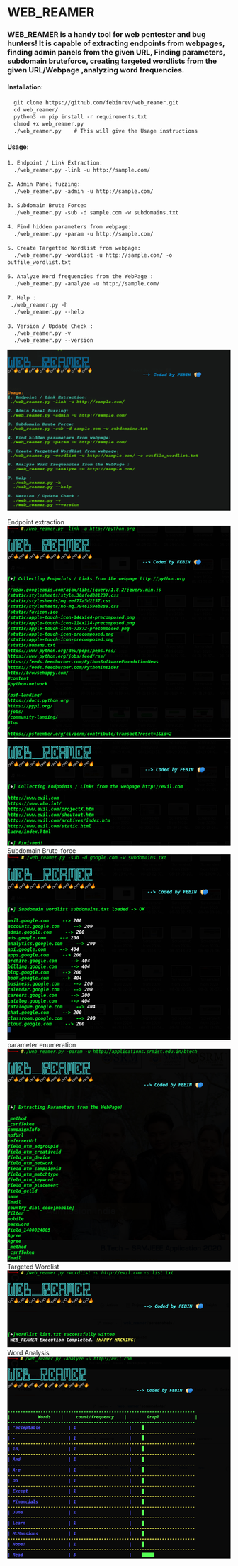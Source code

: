# WEB_REAMER

### WEB_REAMER is a handy tool for web pentester and bug hunters! It is capable of extracting endpoints from webpages, finding admin panels from the given URL, Finding parameters, subdomain bruteforce, creating targeted wordlists from the given URL/Webpage ,analyzing word frequencies.

#### Installation:
      git clone https://github.com/febinrev/web_reamer.git
      cd web_reamer/
      python3 -m pip install -r requirements.txt
      chmod +x web_reamer.py
      ./web_reamer.py    # This will give the Usage instructions
      
#### Usage:
    1. Endpoint / Link Extraction:
      ./web_reamer.py -link -u http://sample.com/ 
 
    2. Admin Panel fuzzing:
      ./web_reamer.py -admin -u http://sample.com/ 
 
    3. Subdomain Brute Force:
      ./web_reamer.py -sub -d sample.com -w subdomains.txt 
 
    4. Find hidden parameters from webpage:
      ./web_reamer.py -param -u http://sample.com/ 
 
    5. Create Targetted Wordlist from webpage:
      ./web_reamer.py -wordlist -u http://sample.com/ -o outfile_wordlist.txt 
 
    6. Analyze Word frequencies from the WebPage :
      ./web_reamer.py -analyze -u http://sample.com/ 

    7. Help :
     ./web_reamer.py -h 
      ./web_reamer.py --help 

    8. Version / Update Check :
      ./web_reamer.py -v 
      ./web_reamer.py --version 
![USAGE](https://github.com/febinrev/web_reamer/raw/master/screenshots/web_reamer_usage.png)

Endpoint extraction
![USAGE](https://github.com/febinrev/web_reamer/raw/master/screenshots/wrlink.png)
![USAGE](https://github.com/febinrev/web_reamer/raw/master/screenshots/wrlink2.png)
Subdomain Brute-force
![USAGE](https://github.com/febinrev/web_reamer/raw/master/screenshots/wrsub.png)
parameter enumeration
![USAGE](https://github.com/febinrev/web_reamer/raw/master/screenshots/wrparam.png)
Targeted Wordlist
![USAGE](https://github.com/febinrev/web_reamer/raw/master/screenshots/wrlist.png)
Word Analysis
![USAGE](https://github.com/febinrev/web_reamer/raw/master/screenshots/wranalyze.png)





